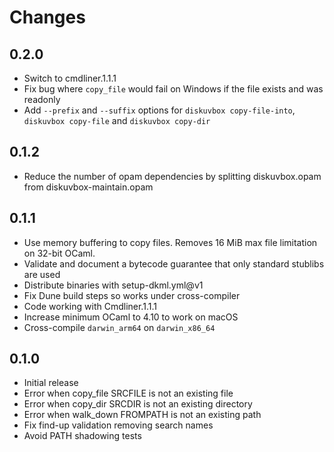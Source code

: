 # Changes

## 0.2.0

- Switch to cmdliner.1.1.1
- Fix bug where `copy_file` would fail on Windows if the file exists and was
  readonly
- Add `--prefix` and `--suffix` options for `diskuvbox copy-file-into`,
  `diskuvbox copy-file` and `diskuvbox copy-dir`

## 0.1.2

- Reduce the number of opam dependencies by splitting diskuvbox.opam from
  diskuvbox-maintain.opam

## 0.1.1

- Use memory buffering to copy files. Removes 16 MiB max file limitation on
  32-bit OCaml.
- Validate and document a bytecode guarantee that only standard stublibs are used
- Distribute binaries with setup-dkml.yml@v1
- Fix Dune build steps so works under cross-compiler
- Code working with Cmdliner.1.1.1
- Increase minimum OCaml to 4.10 to work on macOS
- Cross-compile `darwin_arm64` on `darwin_x86_64`

## 0.1.0

- Initial release
- Error when copy_file SRCFILE is not an existing file
- Error when copy_dir SRCDIR is not an existing directory
- Error when walk_down FROMPATH is not an existing path
- Fix find-up validation removing search names
- Avoid PATH shadowing tests
